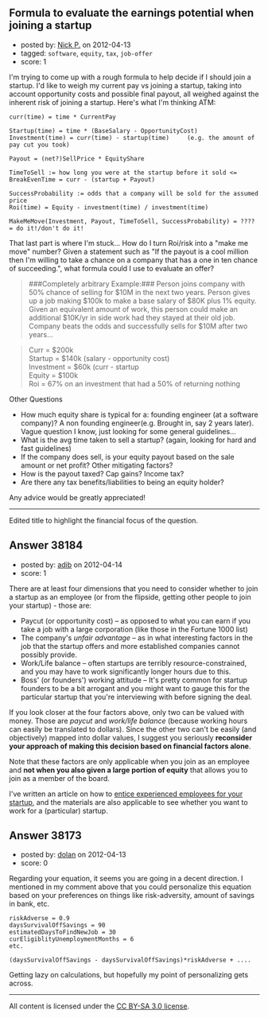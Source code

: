 ## Formula to evaluate the earnings potential when joining a startup

- posted by: [Nick P.](https://stackexchange.com/users/-1/16997-nick-p) on 2012-04-13
- tagged: `software`, `equity`, `tax`, `job-offer`
- score: 1

I'm trying to come up with a rough formula to help decide if I should join a startup.  I'd like to weigh my current pay vs joining a startup, taking into account opportunity costs and possible final payout, all weighed against the inherent risk of joining a startup.  Here's what I'm thinking ATM:

    curr(time) = time * CurrentPay

    Startup(time) = time * (BaseSalary - OpportunityCost)
    Investment(time) = curr(time) - startup(time)     (e.g. the amount of pay cut you took)

    Payout = (net?)SellPrice * EquityShare

    TimeToSell := how long you were at the startup before it sold <= BreakEvenTime = curr - (startup + Payout)

    SuccessProbability := odds that a company will be sold for the assumed price
    Roi(time) = Equity - investment(time) / investment(time)

    MakeMeMove(Investment, Payout, TimeToSell, SuccessProbability) = ???? = do it!/don't do it!

That last part is where I'm stuck... How do I turn Roi/risk into a "make me move" number? Given a statement such as "If the payout is a cool million then I'm willing to take a chance on a company that has a one in ten chance of succeeding.", what formula could I use to evaluate an offer?

> ###Completely arbitrary Example:###
> Person joins company with 50% chance of selling for $10M in the next two years.  Person gives up a job making $100k to make a base salary of $80K plus 1% equity.  Given an equivalent amount of work, this person could make an additional $10K/yr  in side work had they stayed at their old job. Company beats the odds and successfully sells for $10M after two years...  

> Curr = $200k<br/>
> Startup = $140k (salary - opportunity cost)<br/>
> Investment = $60k (curr - startup<br/>
> Equity = $100k<br/>
> Roi = 67% on an investment that had a 50% of returning nothing



Other Questions

 - How much equity share is typical for a: founding engineer (at a software company)? A non founding engineer(e.g. Brought in, say 2 years later). Vague question I know, just looking for some general guidelines...
 - What is the avg time taken to sell a startup? (again, looking for hard and fast guidelines)
 - If the company does sell, is your equity payout based on the sale amount or net profit? Other mitigating factors?
 - How is the payout taxed? Cap gains? Income tax?
 - Are there any tax benefits/liabilities to being an equity holder?


Any advice would be greatly appreciated!


-----------------
Edited title to highlight the financial focus of the question.


## Answer 38184

- posted by: [adib](https://stackexchange.com/users/-1/8883-adib) on 2012-04-14
- score: 1

There are at least four dimensions that you need to consider whether to join a startup as an employee (or from the flipside, getting other people to join your startup) - those are:

 - Paycut (or opportunity cost) – as opposed to what you can earn if you take a job with a large corporation (like those in the Fortune 1000 list)
 - The company's _unfair advantage_ – as in what interesting factors in the job that the startup offers and more established companies cannot possibly provide.
 - Work/Life balance – often startups are terribly resource-constrained, and you may have to work significantly longer hours due to this.
 - Boss' (or founders') working attitude – It's pretty common for startup founders to be a bit arrogant and you might want to gauge this for the particular startup that you're interviewing with before signing the deal.

If you look closer at the four factors above, only two can be valued with money. Those are _paycut_ and _work/life balance_ (because working hours can easily be translated to dollars). Since the other two can't be easily (and objectively) mapped into dollar values, I suggest you seriously **reconsider your approach of making this decision based on financial factors alone**.

Note that these factors are only applicable when you join as an employee and **not when you also given a large portion of equity** that allows you to join as a member of the board.

I've written an article on how to [entice experienced employees for your startup](http://cutecoder.org/business/employees-startup-compete-megacorp/), and the materials are also applicable to see whether you want to work for a (particular) startup.



## Answer 38173

- posted by: [dolan](https://stackexchange.com/users/-1/17493-dolan) on 2012-04-13
- score: 0

Regarding your equation, it seems you are going in a decent direction.  I mentioned in my comment above that you could personalize this equation based on your preferences on things like risk-adversity, amount of savings in bank, etc.

    riskAdverse = 0.9
    daysSurvivalOffSavings = 90
    estimatedDaysToFindNewJob = 30
    curEligiblityUnemploymentMonths = 6
    etc.

    (daysSurvivalOffSavings - daysSurvivalOffSavings)*riskAdverse + ....

Getting lazy on calculations, but hopefully my point of personalizing gets across.



---

All content is licensed under the [CC BY-SA 3.0 license](https://creativecommons.org/licenses/by-sa/3.0/).
